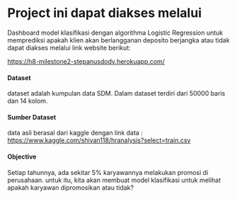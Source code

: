 # Project ini dapat diakses melalui 

Dashboard model klasifikasi dengan algorithma Logistic Regression untuk memprediksi apakah klien akan berlangganan deposito berjangka atau tidak dapat diakses melalui link website berikut:

https://h8-milestone2-stepanusdody.herokuapp.com/

#### Dataset

dataset adalah kumpulan data SDM. Dalam dataset terdiri dari 50000 baris dan 14 kolom.

#### Sumber Dataset

data asli berasal dari kaggle dengan link data : https://www.kaggle.com/shivan118/hranalysis?select=train.csv

#### Objective

Setiap tahunnya, ada sekitar 5% karyawannya melakukan promosi di perusahaan. untuk itu, kita akan membuat model klasifikasi untuk melihat apakah karyawan dipromosikan atau tidak?



